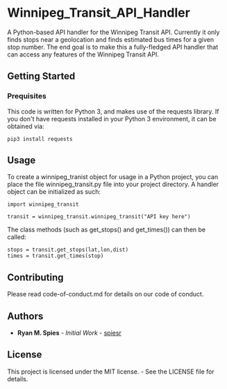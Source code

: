 # Winnipeg_Transit_API_Handler
A Python-based API handler for the Winnipeg Transit API. Currently it only finds stops near a geolocation and finds estimated bus times for a given stop number. The end goal is to make this a fully-fledged API handler that can access any features of the Winnipeg Transit API.

## Getting Started

### Prequisites
This code is written for Python 3, and makes use of the requests library. If you don't have requests installed in your Python 3 environment, it can be obtained via:
```
pip3 install requests
```

## Usage
To create a winnipeg_tranist object for usage in a Python project, you can place the file winnipeg_transit.py file into your project directory. A handler object can be initialized as such:
```
import winnipeg_transit

transit = winnipeg_transit.winnipeg_transit("API key here")
```
The class methods (such as get_stops() and get_times()) can then be called:
```
stops = transit.get_stops(lat,lon,dist)
times = transit.get_times(stop)
```

## Contributing

Please read code-of-conduct.md for details on our code of conduct.

## Authors
* **Ryan M. Spies** - *Initial Work* - [spiesr](https://github.com/spiesr)

## License
This project is licensed under the MIT license. - See the LICENSE file for details.
